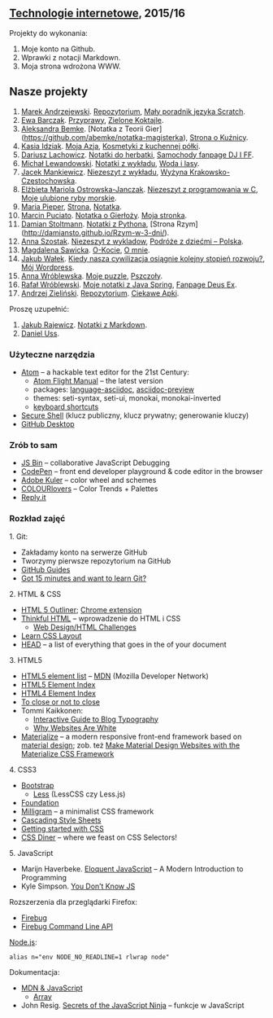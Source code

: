 ##  [Technologie internetowe](ug.geojson), 2015/16

Projekty do wykonania:

1. Moje konto na Github.
1. Wprawki z notacji Markdown.
1. Moja strona wdrożona WWW.


## Nasze projekty

1. [Marek Andrzejewski](https://github.com/marekug). [Repozytorium](https://github.com/marekug/Jezyki-programowania-06.03), [Mały poradnik języka Scratch](http://marekug.github.io/Scratch/).
1. [Ewa Barczak](https://github.com/ewagrzywka). [Przyprawy](https://github.com/ewagrzywka/Ewa), [Zielone Koktajle](http://zielonykoktajl.lnfo.pl).
1. [Aleksandra Bemke](https://github.com/abemke). [Notatka z Teorii Gier] (https://github.com/abemke/notatka-magisterka), [Strona o Kuźnicy](http://abemke.github.io/strona-www-ku-nica/).
1. [Kasia Idziak](https://github.com/idzionek). [Moja Azja](http://idzionek.github.io/Moja-Azja/), [Kosmetyki z kuchennej półki](https://github.com/idzionek/Kosmetyki-z-kuchennej-p-ki).
1. [Dariusz Lachowicz](https://github.com/Alphacentauri01). [Notatki do herbatki](https://github.com/Alphacentauri01/Notatki-do-herbatki01), [Samochody fanpage DJ I FF](http://alphacentauri01.github.io/Notatki-do-herbatki01).
1. [Michał Lewandowski](https://github.com/lewand16). [Notatki z wykładu](https://github.com/lewand16/TI2016), [Woda i lasy](http://lewand16.github.io/TI2016).
1. [Jacek Mankiewicz](http://github.com/JacekMMC/). [Niezeszyt z wykładu](https://github.com/JacekMMC/zadanie-1), [Wyżyna Krakowsko-Częstochowska](http://jacekmmc.github.io/wyzyna-).
1. [Elżbieta Mariola Ostrowska-Janczak](https://github.com/eleczka). [Niezeszyt z programowania w C](https://github.com/eleczka/MojeNotatkiZJezykaC), [Moje ulubione ryby morskie](http://eleczka.github.io).
1. [Maria Pieper](https://github.com/borowianka), [Strona](http://borowianka.github.io/strona/), [Notatka](https://github.com/borowianka/notatka).
1. [Marcin Puciato](https://github.com/mpuciato). [Notatka o Gierłoży](https://github.com/mpuciato/wilczyszaniec). [Moja stronka](http://mpuciato.github.io/Wilczyszaniec2).
1. [Damian Stoltmann](https://github.com/damiansto). [Notatki z Pythona](https://github.com/damiansto/Notatki-z-Zadania-w-Python-), [Strona Rzym] (http://damiansto.github.io/Rzym-w-3-dni/).
1.  [Anna Szostak](https://github.com/aniamaria). [Niezeszyt z wykladow](https://github.com/aniamaria/Notatki_z_wykladow), [Podróże z dziećmi – Polska](http://aniamaria.github.io/aniamaria/).
1. [Magdalena Sawicka](https://github.com/msawicka). [O-Kocie](https://github.com/msawicka/Repozytorium), [O mnie](http://msawicka.github.io/Repozytorium/Mojeportfolio/index.html).
1. [Jakub Wałek](https://github.com/qbaw). [Kiedy nasza cywilizacja osiągnie kolejny stopień rozwoju?](https://github.com/qbaw/projekty), [Mój Wordpress](http://qbaw.github.io/Wordpress--moje-projekty).
1. [Anna Wróblewska](https://github.com/aniawr). [Moje puzzle](https://github.com/aniawr/o-puzzlach), [Pszczoły](http://aniawr.github.io/pszczoly/).
1. [Rafał Wróblewski](https://github.com/ElektroITmatyk). [Moje notatki z Java Spring](https://github.com/ElektroITmatyk/ti-2016/tree/master), [Fanpage Deus Ex](https://elektroitmatyk.github.io/ti-2016/).
1. [Andrzej Zieliński](https://github.com/azet2). [Repozytorium](https://github.com/azet2/repozytorium). [Ciekawe Apki](http://azet2.github.io/Apki/).

Proszę uzupełnić:

1. [Jakub Rajewicz](http://szewa5.github.io/moje-projekt/). [Notatki z Markdown](https://github.com/szewa5/notatki).
1. [Daniel Uss](https://github.com/danieluss476).


<!--
Linki do projektów na zaliczenie wpisujemy w jednym wierszu według wzoru:

    1. [Nazwisko, Imię](link do strony na github.io lub firebaseapp.com), [Moje notatki z …](link do repo z notatkami).

1. [Włodek Bzyl](https://bayesian.firebaseapp.com), [Projekty](https://github.com/h5c3j/project-template).
-->

### Użyteczne narzędzia

- [Atom](https://atom.io) – a hackable text editor for the 21st Century:
  - [Atom Flight Manual](https://atom.io/docs/latest/) – the latest version
  - packages: [language-asciidoc](https://atom.io/packages/language-asciidoc),
    [asciidoc-preview](https://atom.io/packages/asciidoc-preview)
  - themes: seti-syntax, seti-ui, monokai, monokai-inverted
  - [keyboard shortcuts](https://github.com/nwinkler/atom-keyboard-shortcuts)
- [Secure Shell](http://en.wikipedia.org/wiki/Secure_Shell)
  (klucz publiczny, klucz prywatny; generowanie kluczy)
- [GitHub Desktop](http://windows.github.com/)


### Zrób to sam

- [JS Bin](http://jsbin.com/) – collaborative JavaScript Debugging
- [CodePen](http://codepen.io/) – front end developer playground & code editor in the browser
- [Adobe Kuler](https://kuler.adobe.com/create/color-wheel/) – color wheel and schemes
- [COLOURlovers](http://www.colourlovers.com) – Color Trends + Palettes
- [Reply.it](http://repl.it/languages/JavaScript)


### Rozkład zajęć

1\. Git:

- Zakładamy konto na serwerze GitHub
- Tworzymy pierwsze repozytorium na GitHub
- [GitHub Guides](https://guides.github.com/)
- [Got 15 minutes and want to learn Git?](http://try.github.io/levels/1/challenges/1)

2\. HTML & CSS

- [HTML 5 Outliner](https://gsnedders.html5.org/outliner/);
  [Chrome extension](https://chrome.google.com/webstore/detail/html5-outliner/afoibpobokebhgfnknfndkgemglggomo)
- [Thinkful HTML](https://github.com/mjhea0/thinkful-html) –
  wprowadzenie do HTML i CSS
  - [Web Design/HTML Challenges](http://en.wikiversity.org/wiki/Web_Design/HTML_Challenges)
- [Learn CSS Layout](http://learnlayout.com/)
- [HEAD](https://github.com/joshbuchea/HEAD) –
  a list of everything that goes in the <head> of your document

3\. HTML5

- [HTML5 element list](https://developer.mozilla.org/en-US/docs/Web/Guide/HTML/HTML5/HTML5_element_list) –
  [MDN](https://developer.mozilla.org/pl/) (Mozilla Developer Network)
- [HTML5 Element Index](http://html5doctor.com/element-index/)
- [HTML4 Element Index](http://www.w3.org/TR/html4/index/elements.html)
- [To close or not to close](http://www.colorglare.com/2014/02/03/to-close-or-not-to-close.html)
- Tommi Kaikkonen:
  * [Interactive Guide to Blog Typography](http://www.kaikkonendesign.fi/typography/)
  * [Why Websites Are White](http://www.kaikkonendesign.fi/why-websites-are-white/)
- [Materialize](http://materializecss.com) –
  a modern responsive front-end framework based on
  [material design](http://www.google.com/design/spec/material-design/introduction.html);
  zob. też [Make Material Design Websites with the Materialize CSS Framework](https://scotch.io/tutorials/make-material-design-websites-with-the-materialize-css-framework)

4\. CSS3

- [Bootstrap](http://getbootstrap.com)
  - [Less](http://lesscss.org) (LessCSS czy Less.js)
- [Foundation](http://foundation.zurb.com)
- [Milligram](http://milligram.github.io/) – a minimalist CSS framework
- [Cascading Style Sheets](http://www.w3.org/Style/CSS/)
- [Getting started with CSS](https://developer.mozilla.org/en-US/docs/Web/Guide/CSS/Getting_started)
- [CSS Diner](http://flukeout.github.io/) – where we feast on CSS Selectors!

5\. JavaScript

- Marijn Haverbeke. [Eloquent JavaScript](http://eloquentjavascript.net/) –
  A Modern Introduction to Programming
- Kyle Simpson. [You Don’t Know JS](https://github.com/getify/You-Dont-Know-JS)

Rozszerzenia dla przeglądarki Firefox:

  - [Firebug](https://addons.mozilla.org/en-US/firefox/addon/firebug/)
  - [Firebug Command Line API](https://getfirebug.com/wiki/index.php/Command_Line_API)

[Node.js](http://nodejs.org/):
```console
alias n="env NODE_NO_READLINE=1 rlwrap node"
```

Dokumentacja:

- [MDN & JavaScript](https://developer.mozilla.org/en-US/docs/Web/JavaScript)
  - [Array](https://developer.mozilla.org/en-US/docs/Web/JavaScript/Reference/Global_Objects/Array)
- John Resig.
  [Secrets of the JavaScript Ninja](http://ejohn.org/apps/learn/) – funkcje w JavaScript
